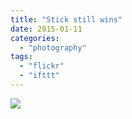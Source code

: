 ```yaml
---
title: "Stick still wins"
date: 2015-01-11
categories: 
  - "photography"
tags: 
  - "flickr"
  - "ifttt"
---
```


![](https://farm9.staticflickr.com/8612/16231862606_cc5da29376_b.jpg)
